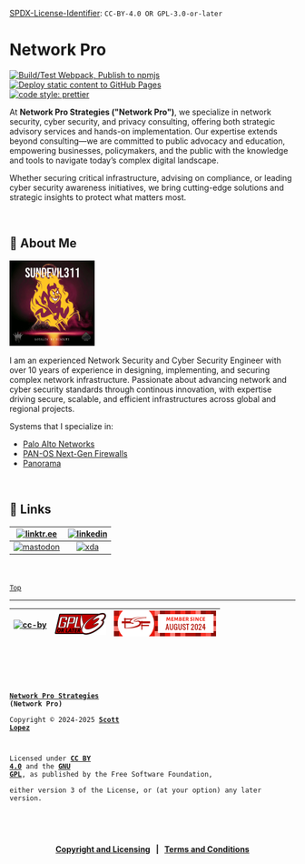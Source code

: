<!-- SPDX-License-Identifier: CC-BY-4.0 OR GPL-3.0-or-later -->
<!-- This file is part of Network Pro -->

<!--
Network Pro Strategies (Network Pro)
Copyright © 2024-2025 Scott Lopez

---

I. Creative Commons Attribution 4.0 International

Network Pro (the "Licensed Material") is licensed under Creative Commons Attribution 4.0 International ("CC BY 4.0").
To view a copy of this license, visit https://creativecommons.org/licenses/by/4.0/.

Per the terms of the License, you are free to distribute, remix, adapt, and build upon the Licensed Material for any purpose, even commercially.
You must give appropriate credit, provide a link to the License, and indicate if changes were made.

The Licensor offers the Licensed Material as-is and as-available, and makes no representations or warranties of any kind concerning the Licensed Material, whether express, implied, statutory, or other. This includes, without limitation, warranties of title, merchantability, fitness for a particular purpose, non-infringement, absence of latent or other defects, accuracy, or the presence or absence of errors, whether or not known or discoverable.

Permissions beyond the scope of this License—or instead of those permitted by this License—may be available as further defined within this document.

  SPDX Reference: https://spdx.org/licenses/CC-BY-4.0.html
  Canonical URL: https://creativecommons.org/licenses/by/4.0/

---

II. GNU General Public License

Network Pro is free software: you can redistribute it and/or modify it under the terms of the GNU General Public License ("GNU GPL") as published by the Free Software Foundation, either version 3 of the License, or (at your option) any later version.

This material is distributed in the hope that it will be useful, but WITHOUT ANY WARRANTY; without even the implied warranty of MERCHANTABILITY or
FITNESS FOR A PARTICULAR PURPOSE.

See the GNU General Public License for more details.

  SPDX Reference: https://spdx.org/licenses/GPL-3.0-or-later.html
  Canonical URL: https://www.gnu.org/licenses/gpl-3.0.html

---

Author: Scott Lopez
Email: <contact@neteng.pro>
Web: <https://bio.neteng.pro>
-->

[SPDX-License-Identifier](https://spdx.dev/learn/handling-license-info/): `CC-BY-4.0 OR GPL-3.0-or-later`

# <a id="top">Network Pro</a>

[![Build/Test Webpack, Publish to npmjs](https://github.com/NetEng-Pro/netwk-pro-web/actions/workflows/webpack.yml/badge.svg)](https://github.com/NetEng-Pro/netwk-pro-web/actions/workflows/webpack.yml) [![Deploy static content to GitHub Pages](https://github.com/NetEng-Pro/netwk-pro-web/actions/workflows/upload.yml/badge.svg)](https://github.com/NetEng-Pro/netwk-pro-web/actions/workflows/upload.yml)  
[![code style: prettier](https://img.shields.io/badge/code_style-prettier-ff69b4.svg?style=flat-square)](https://github.com/prettier/prettier)

At **Network Pro Strategies ("Network Pro")**, we specialize in network security, cyber security, and privacy consulting, offering both strategic advisory services and hands-on implementation. Our expertise extends beyond consulting&mdash;we are committed to public advocacy and education, empowering businesses, policymakers, and the public with the knowledge and tools to navigate today’s complex digital landscape.

Whether securing critical infrastructure, advising on compliance, or leading cyber security awareness initiatives, we bring cutting-edge solutions and strategic insights to protect what matters most.

&nbsp;

## <a id="about-me">🚀 About Me</a>

[<img src="img/sd311.png" width="150px" height="150px" alt="SunDevil311" />](https://github.com/SunDevil311)

I am an experienced Network Security and Cyber Security Engineer with over 10 years of experience in designing, implementing, and securing complex network infrastructure. Passionate about advancing network and cyber security standards through continous innovation, with expertise driving secure, scalable, and efficient infrastructures across global and regional projects.

Systems that I specialize in:

- [Palo Alto Networks](https://www.paloaltonetworks.com)
- [PAN-OS Next-Gen Firewalls](https://docs.paloaltonetworks.com/pan-os)
- [Panorama](https://docs.paloaltonetworks.com/panorama)

&nbsp; <!-- space for clarity -->

## 🔗 Links

|  [![linktr.ee](https://img.shields.io/badge/linktree-43E55E?style=for-the-badge&logo=linktree&logoColor=white)](https://linktr.ee/scottlopez)  | [![linkedin](https://img.shields.io/badge/linkedin-0A66C2?style=for-the-badge&logo=linkedin&logoColor=white)](https://linkedin.com/in/scottlopez) |
| :--------------------------------------------------------------------------------------------------------------------------------------------: | :-----------------------------------------------------------------------------------------------------------------------------------------------: |
| [![mastodon](https://img.shields.io/badge/Mastodon-6364FF?style=for-the-badge&logo=Mastodon&logoColor=white)](https://noc.social/@sundevil311) |  [![xda](https://img.shields.io/badge/xda%20developers-2DAAE9?style=for-the-badge&logo=xda-developers&logoColor=white)](https://xda.neteng.pro)   |

&nbsp; <!-- space for clarity -->

<sub>[Top](#top)</sub>

---

| [![cc-by](https://forthebadge.com/images/badges/cc-by.png)](https://creativecommons.org/licenses/by/4.0/) | [![gnu-gpl](img/gpl3-small.png)](https://www.gnu.org/licenses/gpl-3.0.html) | [![fsf](img/fsf-member.png)](https://my.fsf.org/join?referrer=6725885) |
| :-------------------------------------------------------------------------------------------------------: | :-------------------------------------------------------------------------: | :--------------------------------------------------------------------: |

&nbsp;

<code style="height: 50vh; width: 100%; background: transparent; border: none; border-radius: 0; resize: none; outline: none;">

**[Network Pro Strategies](https://netwk.pro/) (Network Pro)**  
Copyright &copy; 2024-2025 **[Scott Lopez](https://bio.neteng.pro)**

Licensed under **[CC BY 4.0](https://creativecommons.org/licenses/by/4.0/)** and the **[GNU GPL](https://spdx.org/licenses/GPL-3.0-or-later.html)**, as published by the Free Software Foundation,  
either version 3 of the License, or (at your option) any later version.

</code>

&nbsp;

<span style="text-align: center; font-size: 14px; font-weight: bold;">

[Copyright and Licensing](https://github.com/NetEng-Pro/netwk-pro-web/blob/master/LICENSE.md) &nbsp; | &nbsp; [Terms and Conditions](https://github.com/NetEng-Pro/netwk-pro-web/blob/master/legal/TERMS.md)

</span>
